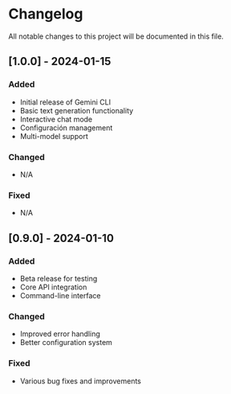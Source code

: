 # Changelog

All notable changes to this project will be documented in this file.

## [1.0.0] - 2024-01-15

### Added
- Initial release of Gemini CLI
- Basic text generation functionality
- Interactive chat mode
- Configuración management
- Multi-model support

### Changed
- N/A

### Fixed
- N/A

## [0.9.0] - 2024-01-10

### Added
- Beta release for testing
- Core API integration
- Command-line interface

### Changed
- Improved error handling
- Better configuration system

### Fixed
- Various bug fixes and improvements
